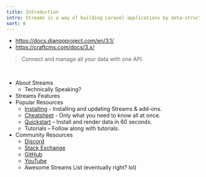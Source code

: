 ```yaml
---
title: Introduction
intro: Streams is a way of building Laravel applications by data-structure.
sort: 0
---
```


- https://docs.djangoproject.com/en/3.1/
- https://craftcms.com/docs/3.x/

> Connect and manage all your data with one API.

<br>

- About Streams
    - Technically Speaking?
- Streams Features
- Popular Resources
    - [Installing](installation) - Installing and updating Streams & add-ons.
    - [Cheatsheet](cheatsheet) - Only what you need to know all at once.
    - [Quickstart](quickstart) – Install and render data in 60 seconds.
    - Tutorials – Follow along with tutorials.
- Community Resources
    - [Discord](https://discord.gg/vhz8NZC)
    - [Stack Exchange](https://stackoverflow.com/search?q=laravel+streams)
    - [GitHub](https://github.com/anomalylabs)
    - [YouTube](https://www.youtube.com/user/AIWebSystems)
    - Awesome Streams List (eventually right? lol)
